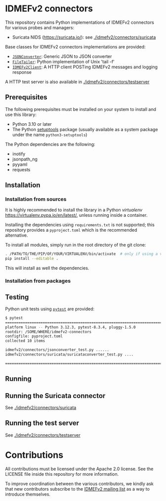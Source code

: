 # IDMEFv2 connectors

This repository contains Python implementations of IDMEFv2 connectors for various probes and managers:
- Suricata NIDS (https://suricata.io/): see [./idmefv2/connectors/suricata](./idmefv2/connectors/suricata/#overview)

Base classes for IDMEFv2 connectors implementations are provided:

- [`JSONConverter`](./idmefv2/connectors/jsonconverter.py): Generic JSON to JSON converter
- [`FileTailer`](./idmefv2/connectors/filetailer.py): Python implementation of Unix 'tail -f'
- [`IDMEFv2Client`](./idmefv2/connectors/idmefv2client.py): A HTTP client POSTing IDMEFv2 messages and logging response

A HTTP test server is also available in [./idmefv2/connectors/testserver](./idmefv2/connectors/testserver/#overview)

## Prerequisites

The following prerequisites must be installed on your system to install and use this library:

- Python 3.10 or later
- The Python [setuptools](https://pypi.org/project/setuptools/) package (usually available as a system package under the name `python3-setuptools`)

The Python dependencies are the following:
- inotify
- jsonpath_ng
- pyyaml
- requests

## Installation

### Installation from sources

It is highly recommended to install the library in a Python *virtualenv* https://virtualenv.pypa.io/en/latest/, unless running inside a container.

Installing the dependencies using `requirements.txt` is not supported; this repository provides a `pyproject.toml` which is the recommended alternative.

To install all modules, simply run in the root directory of the git clone:

``` sh
. /PATH/TO/THE/PIP/OF/YOUR/VIRTUALENV/bin/activate  # only if using a virtualenv
pip install --editable .
```

This will install as well the dependencies.

### Installation from packages

## Testing

Python unit tests using [`pytest`](https://docs.pytest.org/en/stable/) are provided:

``` sh
$ pytest
=========================================================================== test session starts ============================================================================
platform linux -- Python 3.12.3, pytest-8.3.4, pluggy-1.5.0
rootdir: /SOME/WHERE/idmefv2-connectors
configfile: pyproject.toml
collected 10 items

idmefv2/connectors/jsonconverter_test.py ......                                                                                                                      [ 60%]
idmefv2/connectors/suricata/suricataconverter_test.py ....                                                                                                           [100%]

============================================================================ 10 passed in 0.20s ============================================================================
```

## Running

## Running the Suricata connector

See [./idmefv2/connectors/suricata](./idmefv2/connectors/suricata/#running)

## Running the test server

See [./idmefv2/connectors/testserver](./idmefv2/connectors/testserver/#running)

# Contributions

All contributions must be licensed under the Apache 2.0 license. See the LICENSE file inside this repository for more information.

To improve coordination between the various contributors, we kindly ask that new contributors subscribe to the [IDMEFv2 mailing list](https://www.freelists.org/list/idmefv2) as a way to introduce themselves.
